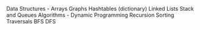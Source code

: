 Data Structures -
  Arrays
  Graphs
  Hashtables (dictionary)
  Linked Lists
  Stack and Queues
Algorithms -
  Dynamic Programming
  Recursion
  Sorting
  Traversals
  BFS
  DFS

